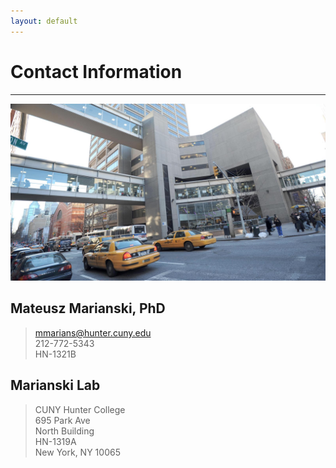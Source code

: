 ```yaml
---
layout: default
---
```


# Contact Information
---

<img src="/assets/img/CUNYHunter.jpg" alt="drawing" width="800" class="left"/>

## Mateusz Marianski, PhD
> <a href="mailto:mmarians@hunter.cuny.edu">mmarians@hunter.cuny.edu</a>  
> 212-772-5343  
> HN-1321B  

## Marianski Lab
> CUNY Hunter College  
> 695 Park Ave  
> North Building  
> HN-1319A  
> New York, NY 10065  
